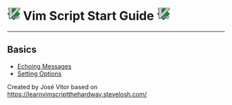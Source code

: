 # <img src="./assets/vim-logo.png" width="30"> Vim Script Start Guide <img src="./assets/vim-logo.png" width="30">

<hr>

## Basics

- [Echoing Messages](/guide/echoing-messages/echoing-messages.md)
- [Setting Options](/guide/setting-options/setting-options.md)

Created by José Vitor based on https://learnvimscriptthehardway.stevelosh.com/

